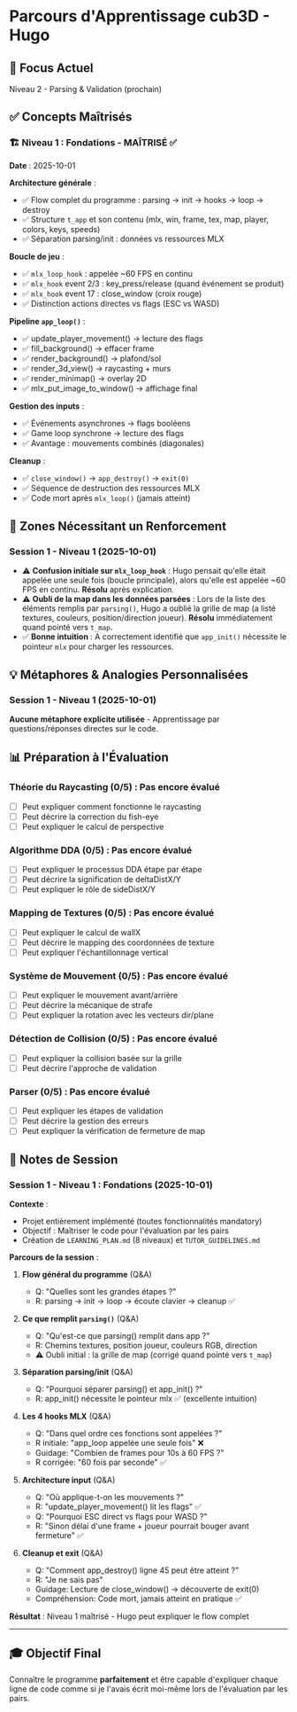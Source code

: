 # Parcours d'Apprentissage cub3D - Hugo

## 🎯 Focus Actuel

Niveau 2 - Parsing & Validation (prochain)

## ✅ Concepts Maîtrisés

### 🏗️ Niveau 1 : Fondations - MAÎTRISÉ ✅

**Date** : 2025-10-01

**Architecture générale** :

- ✅ Flow complet du programme : parsing → init → hooks → loop → destroy
- ✅ Structure `t_app` et son contenu (mlx, win, frame, tex, map, player, colors, keys, speeds)
- ✅ Séparation parsing/init : données vs ressources MLX

**Boucle de jeu** :

- ✅ `mlx_loop_hook` : appelée ~60 FPS en continu
- ✅ `mlx_hook` event 2/3 : key_press/release (quand événement se produit)
- ✅ `mlx_hook` event 17 : close_window (croix rouge)
- ✅ Distinction actions directes vs flags (ESC vs WASD)

**Pipeline `app_loop()`** :

- ✅ update_player_movement() → lecture des flags
- ✅ fill_background() → effacer frame
- ✅ render_background() → plafond/sol
- ✅ render_3d_view() → raycasting + murs
- ✅ render_minimap() → overlay 2D
- ✅ mlx_put_image_to_window() → affichage final

**Gestion des inputs** :

- ✅ Événements asynchrones → flags booléens
- ✅ Game loop synchrone → lecture des flags
- ✅ Avantage : mouvements combinés (diagonales)

**Cleanup** :

- ✅ `close_window()` → `app_destroy()` → `exit(0)`
- ✅ Séquence de destruction des ressources MLX
- ✅ Code mort après `mlx_loop()` (jamais atteint)

## 🔄 Zones Nécessitant un Renforcement

### Session 1 - Niveau 1 (2025-10-01)

- ⚠️ **Confusion initiale sur `mlx_loop_hook`** : Hugo pensait qu'elle était appelée une seule fois (boucle principale), alors qu'elle est appelée ~60 FPS en continu. **Résolu** après explication.
- ⚠️ **Oubli de la map dans les données parsées** : Lors de la liste des éléments remplis par `parsing()`, Hugo a oublié la grille de map (a listé textures, couleurs, position/direction joueur). **Résolu** immédiatement quand pointé vers `t_map`.
- ✅ **Bonne intuition** : A correctement identifié que `app_init()` nécessite le pointeur `mlx` pour charger les ressources.

## 💡 Métaphores & Analogies Personnalisées

### Session 1 - Niveau 1 (2025-10-01)

**Aucune métaphore explicite utilisée** - Apprentissage par questions/réponses directes sur le code.

## 📊 Préparation à l'Évaluation

### Théorie du Raycasting (0/5) : Pas encore évalué

- [ ] Peut expliquer comment fonctionne le raycasting
- [ ] Peut décrire la correction du fish-eye
- [ ] Peut expliquer le calcul de perspective

### Algorithme DDA (0/5) : Pas encore évalué

- [ ] Peut expliquer le processus DDA étape par étape
- [ ] Peut décrire la signification de deltaDistX/Y
- [ ] Peut expliquer le rôle de sideDistX/Y

### Mapping de Textures (0/5) : Pas encore évalué

- [ ] Peut expliquer le calcul de wallX
- [ ] Peut décrire le mapping des coordonnées de texture
- [ ] Peut expliquer l'échantillonnage vertical

### Système de Mouvement (0/5) : Pas encore évalué

- [ ] Peut expliquer le mouvement avant/arrière
- [ ] Peut décrire la mécanique de strafe
- [ ] Peut expliquer la rotation avec les vecteurs dir/plane

### Détection de Collision (0/5) : Pas encore évalué

- [ ] Peut expliquer la collision basée sur la grille
- [ ] Peut décrire l'approche de validation

### Parser (0/5) : Pas encore évalué

- [ ] Peut expliquer les étapes de validation
- [ ] Peut décrire la gestion des erreurs
- [ ] Peut expliquer la vérification de fermeture de map

## 📝 Notes de Session

### Session 1 - Niveau 1 : Fondations (2025-10-01)

**Contexte** :
- Projet entièrement implémenté (toutes fonctionnalités mandatory)
- Objectif : Maîtriser le code pour l'évaluation par les pairs
- Création de `LEARNING_PLAN.md` (8 niveaux) et `TUTOR_GUIDELINES.md`

**Parcours de la session** :

1. **Flow général du programme** (Q&A)
   - Q: "Quelles sont les grandes étapes ?"
   - R: parsing → init → loop → écoute clavier → cleanup ✅

2. **Ce que remplit `parsing()`** (Q&A)
   - Q: "Qu'est-ce que parsing() remplit dans app ?"
   - R: Chemins textures, position joueur, couleurs RGB, direction
   - ⚠️ Oubli initial : la grille de map (corrigé quand pointé vers `t_map`)

3. **Séparation parsing/init** (Q&A)
   - Q: "Pourquoi séparer parsing() et app_init() ?"
   - R: app_init() nécessite le pointeur mlx ✅ (excellente intuition)

4. **Les 4 hooks MLX** (Q&A)
   - Q: "Dans quel ordre ces fonctions sont appelées ?"
   - R initiale: "app_loop appelée une seule fois" ❌
   - Guidage: "Combien de frames pour 10s à 60 FPS ?"
   - R corrigée: "60 fois par seconde" ✅

5. **Architecture input** (Q&A)
   - Q: "Où applique-t-on les mouvements ?"
   - R: "update_player_movement() lit les flags" ✅
   - Q: "Pourquoi ESC direct vs flags pour WASD ?"
   - R: "Sinon délai d'une frame + joueur pourrait bouger avant fermeture" ✅

6. **Cleanup et exit** (Q&A)
   - Q: "Comment app_destroy() ligne 45 peut être atteint ?"
   - R: "Je ne sais pas"
   - Guidage: Lecture de close_window() → découverte de exit(0)
   - Compréhension: Code mort, jamais atteint en pratique ✅

**Résultat** : Niveau 1 maîtrisé - Hugo peut expliquer le flow complet

---

## 🎓 Objectif Final

Connaître le programme **parfaitement** et être capable d'expliquer chaque ligne de code comme si je l'avais écrit moi-même lors de l'évaluation par les pairs.
